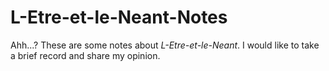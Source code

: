 # L-Etre-et-le-Neant-Notes
Ahh...?
These are some notes about *L-Etre-et-le-Neant*. I would like to take a brief record and share my opinion.
